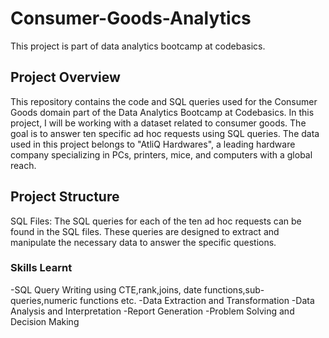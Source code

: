 # Consumer-Goods-Analytics
This project is part of data analytics bootcamp at codebasics.


## Project Overview
This repository contains the code and SQL queries used for the Consumer Goods domain part of the Data Analytics Bootcamp at Codebasics. In this project, I will be working with a dataset related to consumer goods. The goal is to answer ten specific ad hoc requests using SQL queries. The data used in this project belongs to "AtliQ Hardwares", a leading hardware company specializing in PCs, printers, mice, and computers with a global reach.

## Project Structure
SQL Files: The SQL queries for each of the ten ad hoc requests can be found in the SQL files. These queries are designed to extract and manipulate the necessary data to answer the specific questions.



### Skills Learnt
-SQL Query Writing using CTE,rank,joins, date functions,sub-queries,numeric functions etc.
-Data Extraction and Transformation
-Data Analysis and Interpretation
-Report Generation
-Problem Solving and Decision Making
